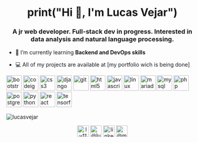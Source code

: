 <!-- ### Hi there, I'm Lucas 👋
-->
<!--
**lucasvejar/lucasvejar** is a ✨ _special_ ✨ repository because its `README.md` (this file) appears on your GitHub profile.

Here are some ideas to get you started:

- 🔭 I’m currently working on ...
- 🌱 I’m currently learning ...
- 👯 I’m looking to collaborate on ...
- 🤔 I’m looking for help with ...
- 💬 Ask me about ...
- 📫 How to reach me: ...
- 😄 Pronouns: ...
- ⚡ Fun fact: ...
-->


<h1 align="center">print("Hi 👋, I'm Lucas Vejar")</h1>
<h3 align="center">A jr web developer. Full-stack dev in progress. Interested in data analysis and natural language processing.</h3>

- 🌱 I’m currently learning **Backend and DevOps skills**

- 💻 All of my projects are available at [my portfolio wich is being done]

<p align="left"><img src="https://devicons.github.io/devicon/devicon.git/icons/bootstrap/bootstrap-plain.svg" alt="bootstrap" width="40" height="40"/> <img src="https://cdn.worldvectorlogo.com/logos/codeigniter.svg" alt="codeigniter" width="40" height="40"/> <img src="https://devicons.github.io/devicon/devicon.git/icons/css3/css3-original-wordmark.svg" alt="css3" width="40" height="40"/> <img src="https://devicons.github.io/devicon/devicon.git/icons/django/django-original.svg" alt="django" width="40" height="40"/> <img src="https://www.vectorlogo.zone/logos/git-scm/git-scm-icon.svg" alt="git" width="40" height="40"/> <img src="https://devicons.github.io/devicon/devicon.git/icons/html5/html5-original-wordmark.svg" alt="html5" width="40" height="40"/> <img src="https://devicons.github.io/devicon/devicon.git/icons/javascript/javascript-original.svg" alt="javascript" width="40" height="40"/> <img src="https://devicons.github.io/devicon/devicon.git/icons/linux/linux-original.svg" alt="linux" width="40" height="40"/> <img src="https://www.vectorlogo.zone/logos/mariadb/mariadb-icon.svg" alt="mariadb" width="40" height="40"/> <img src="https://devicons.github.io/devicon/devicon.git/icons/mysql/mysql-original-wordmark.svg" alt="mysql" width="40" height="40"/> <img src="https://devicons.github.io/devicon/devicon.git/icons/php/php-original.svg" alt="php" width="40" height="40"/> <img src="https://devicons.github.io/devicon/devicon.git/icons/postgresql/postgresql-original-wordmark.svg" alt="postgresql" width="40" height="40"/> <img src="https://devicons.github.io/devicon/devicon.git/icons/python/python-original.svg" alt="python" width="40" height="40"/> <img src="https://devicons.github.io/devicon/devicon.git/icons/react/react-original-wordmark.svg" alt="react" width="40" height="40"/> <img src="https://www.vectorlogo.zone/logos/tensorflow/tensorflow-icon.svg" alt="tensorflow" width="40" height="40"/></p><p><img align="center" src="https://github-readme-stats.vercel.app/api/top-langs/?username=lucasvejar&layout=compact&hide=html" alt="lucasvejar" /></p>

<p align="center">
<a href="https://codepen.io/lv11" target="blank"><img align="center" src="https://cdn.jsdelivr.net/npm/simple-icons@3.0.1/icons/codepen.svg" alt="lv11" height="30" width="30" /></a>
<a href="https://twitter.com/@luckficus" target="blank"><img align="center" src="https://cdn.jsdelivr.net/npm/simple-icons@3.0.1/icons/twitter.svg" alt="@luckficus" height="30" width="30" /></a>
<a href="https://linkedin.com/in/linkedin.com/in/lucas-vejar-321a56185" target="blank"><img align="center" src="https://cdn.jsdelivr.net/npm/simple-icons@3.0.1/icons/linkedin.svg" alt="linkedin.com/in/lucas-vejar-321a56185" height="30" width="30" /></a>
<a href="https://instagram.com/@mind_mindschief" target="blank"><img align="center" src="https://cdn.jsdelivr.net/npm/simple-icons@3.0.1/icons/instagram.svg" alt="@mind_mindschief" height="30" width="30" /></a>
</p>
